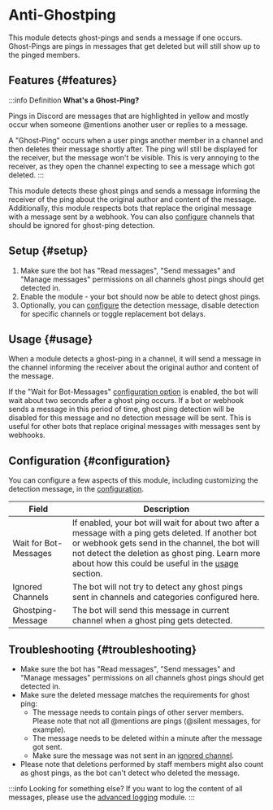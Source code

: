 # Anti-Ghostping

This module detects ghost-pings and sends a message if one occurs. Ghost-Pings are pings in messages that get deleted
but will still show up to the pinged members.

<ModuleOverview moduleName="anti-ghostping" />

## Features {#features}

:::info Definition
**What's a Ghost-Ping?**

Pings in Discord are messages that are highlighted in yellow and mostly occur when someone @mentions another user or
replies to a message.

A "Ghost-Ping" occurs when a user pings another member in a channel and then deletes their message shortly after. The
ping will still
be displayed for the receiver, but the message won't be visible. This is very annoying to the receiver, as they open the
channel expecting to see a message which got deleted.
:::

This module detects these ghost pings and sends a message informing the receiver of the ping about the original author
and content of the message. Additionally, this module respects bots that replace the original message with a message
sent by a webhook. You can also [configure](#configuration) channels that should be ignored for ghost-ping detection.

## Setup {#setup}

1. Make sure the bot has "Read messages", "Send messages" and "Manage messages" permissions on all channels ghost pings
   should get detected in.
2. Enable the module - your bot should now be able to detect ghost pings.
3. Optionally, you can [configure](#configuration) the detection message, disable detection for specific channels or
   toggle replacement bot delays.

## Usage {#usage}

When a module detects a ghost-ping in a channel, it will send a message in the channel informing the receiver about the
original author and content of the message.

If the "Wait for Bot-Messages" [configuration option](#configuration) is enabled, the bot will wait about two seconds
after a
ghost ping occurs. If a bot or webhook sends a message in this period of time, ghost ping detection will be disabled for
this message and no detection message will be sent. This is useful for other bots that replace original messages with
messages sent by webhooks.

## Configuration {#configuration}

You can configure a few aspects of this module, including customizing the detection message, in
the [configuration](https://scnx.app/glink?page=bot/configuration?query=anti&file=anti-ghostping|config).

| Field                 | Description                                                                                                                                                                                                                                                              |
|-----------------------|--------------------------------------------------------------------------------------------------------------------------------------------------------------------------------------------------------------------------------------------------------------------------|
| Wait for Bot-Messages | If enabled, your bot will wait for about two after a message with a ping gets deleted. If another bot or webhook gets send in the channel, the bot will not detect the deletion as ghost ping. Learn more about how this could be useful in the [usage](#usage) section. |
| Ignored Channels      | The bot will not try to detect any ghost pings sent in channels and categories configured here.                                                                                                                                                                          |
| Ghostping-Message     | The bot will send this message in current channel when a ghost ping gets detected.                                                                                                                                                                                       |

## Troubleshooting {#troubleshooting}

* Make sure the bot has "Read messages", "Send messages" and "Manage messages" permissions on all channels ghost pings
  should get detected in.
* Make sure the deleted message matches the requirements for ghost ping:
   * The message needs to contain pings of other server members. Please note that not all @mentions are pings (@silent
     messages, for example).
   * The message needs to be deleted within a minute after the message got sent.
   * Make sure the message was not sent in an [ignored channel](#configuration).
* Please note that deletions performed by staff members might also count as ghost pings, as the bot can't detect who
  deleted the message.

:::info Looking for something else?
If you want to log the content of all messages, please use the [advanced logging](/docs/custom-bot/modules/administration/logging) module.
:::